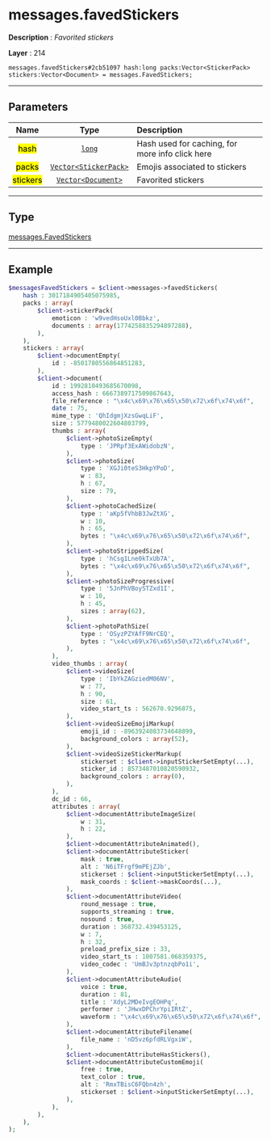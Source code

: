 # messages.favedStickers

**Description** : *Favorited stickers*

**Layer** : 214

```tl
messages.favedStickers#2cb51097 hash:long packs:Vector<StickerPack> stickers:Vector<Document> = messages.FavedStickers;
```

---

## Parameters

| Name | Type | Description |
| :---: | :---: | :--- |
| <mark>hash</mark> | [`long`](type/long) | Hash used for caching, for more info click here |
| <mark>packs</mark> | [`Vector<StickerPack>`](type/StickerPack) | Emojis associated to stickers |
| <mark>stickers</mark> | [`Vector<Document>`](type/Document) | Favorited stickers |

---

## Type

[messages.FavedStickers](type/messages.FavedStickers)

---

## Example

```php
$messagesFavedStickers = $client->messages->favedStickers(
	hash : 3017184905405075985,
	packs : array(
		$client->stickerPack(
			emoticon : 'w9vedHsoUxl0Bbkz',
			documents : array(1774258835294897288),
		),
	),
	stickers : array(
		$client->documentEmpty(
			id : -8501780556864851283,
		),
		$client->document(
			id : 1992810493685670098,
			access_hash : 6667389717509867643,
			file_reference : "\x4c\x69\x76\x65\x50\x72\x6f\x74\x6f",
			date : 75,
			mime_type : 'QhIdgmjXzsGwqLiF',
			size : 5779480022604803799,
			thumbs : array(
				$client->photoSizeEmpty(
					type : 'JPRpf3ExAWidobzN',
				),
				$client->photoSize(
					type : 'XGJi0teS3HkpYPoD',
					w : 83,
					h : 67,
					size : 79,
				),
				$client->photoCachedSize(
					type : 'aKp5fVhbB3JwZtXG',
					w : 10,
					h : 65,
					bytes : "\x4c\x69\x76\x65\x50\x72\x6f\x74\x6f",
				),
				$client->photoStrippedSize(
					type : 'hCsg1Lne0kTxUb7A',
					bytes : "\x4c\x69\x76\x65\x50\x72\x6f\x74\x6f",
				),
				$client->photoSizeProgressive(
					type : '5JnPhVBoySTZxd1I',
					w : 10,
					h : 45,
					sizes : array(62),
				),
				$client->photoPathSize(
					type : 'OSyzPZYAfF9NrCEQ',
					bytes : "\x4c\x69\x76\x65\x50\x72\x6f\x74\x6f",
				),
			),
			video_thumbs : array(
				$client->videoSize(
					type : 'IbYkZAGziedM06NV',
					w : 77,
					h : 90,
					size : 61,
					video_start_ts : 562670.9296875,
				),
				$client->videoSizeEmojiMarkup(
					emoji_id : -8963924083734648899,
					background_colors : array(52),
				),
				$client->videoSizeStickerMarkup(
					stickerset : $client->inputStickerSetEmpty(...),
					sticker_id : 8573487010820590932,
					background_colors : array(0),
				),
			),
			dc_id : 66,
			attributes : array(
				$client->documentAttributeImageSize(
					w : 31,
					h : 22,
				),
				$client->documentAttributeAnimated(),
				$client->documentAttributeSticker(
					mask : true,
					alt : 'N6iTFrgf9mPEjZJb',
					stickerset : $client->inputStickerSetEmpty(...),
					mask_coords : $client->maskCoords(...),
				),
				$client->documentAttributeVideo(
					round_message : true,
					supports_streaming : true,
					nosound : true,
					duration : 368732.439453125,
					w : 7,
					h : 32,
					preload_prefix_size : 33,
					video_start_ts : 1007581.068359375,
					video_codec : 'UmBJv3ptnzqbPo1i',
				),
				$client->documentAttributeAudio(
					voice : true,
					duration : 81,
					title : 'XdyL2MDeIvgEOHPq',
					performer : 'JHwxDPChrYpiIRtZ',
					waveform : "\x4c\x69\x76\x65\x50\x72\x6f\x74\x6f",
				),
				$client->documentAttributeFilename(
					file_name : 'nD5vz6pfdRLVgxiW',
				),
				$client->documentAttributeHasStickers(),
				$client->documentAttributeCustomEmoji(
					free : true,
					text_color : true,
					alt : 'RmxTBisC6FQbn4zh',
					stickerset : $client->inputStickerSetEmpty(...),
				),
			),
		),
	),
);
```